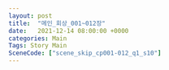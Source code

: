 ```yaml
---
layout: post
title:  "메인_회상_001~012장"
date:   2021-12-14 08:00:00 +0000
categories: Main
Tags: Story Main
SceneCode: ["scene_skip_cp001-012_q1_s10"]
---
```

